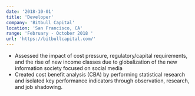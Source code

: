 ```yaml
---
date: '2018-10-01'
title: 'Developer'
company: 'Bitbull Capital'
location: 'San Francisco, CA'
range: 'February - October 2018 '
url: 'https://bitbullcapital.com/'
---
```


- Assessed the impact of cost pressure, regulatory/capital requirements, and the rise of new income classes due to globalization of the new information society focused on social media
- Created cost benefit analysis (CBA) by performing statistical research and isolated key performance indicators through observation, research, and job shadowing.
